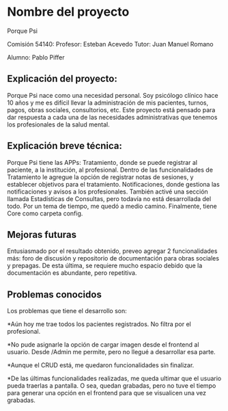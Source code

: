 # Nombre del proyecto

Porque Psi

Comisión 54140:
Profesor: Esteban Acevedo
Tutor: Juan Manuel Romano

Alumno:
Pablo Piffer

## Explicación del proyecto:

Porque Psi nace como una necesidad personal. Soy psicólogo clínico hace 10 años y me es difícil llevar la administración de mis pacientes, turnos, pagos, obras sociales, consultorios, etc. Este proyecto está pensado para dar respuesta a cada una de las necesidades administrativas que tenemos los profesionales de la salud mental.


## Explicación breve técnica:
Porque Psi tiene las APPs:
Tratamiento, donde se puede registrar al paciente, a la institución, al profesional. Dentro de las funcionalidades de Tratamiento le agregue la opción de registrar notas de sesiones, y establecer objetivos para el tratamiento.
Notificaciones, donde gestiona las notificaciones y avisos a los profesionales.
También activé una sección llamada Estadísticas de Consultas, pero todavía no está desarrollada del todo. Por un tema de tiempo, me quedó a medio camino.
Finalmente, tiene Core como carpeta config. 

## Mejoras futuras

Entusiasmado por el resultado obtenido, preveo agregar 2 funcionalidades más: foro de discusión y repositorio de documentación para obras sociales y prepagas. De esta última, se requiere mucho espacio debido que la documentación es abundante, pero repetitiva.

## Problemas conocidos

Los problemas que tiene el desarrollo son:

*Aún hoy me trae todos los pacientes registrados. No filtra por el profesional.

*No pude asignarle la opción de cargar imagen desde el frontend al usuario. Desde /Admin me permite, pero no llegué a desarrollar esa parte.

*Aunque el CRUD está, me quedaron funcionalidades sin finalizar.

*De las últimas funcionalidades realizadas, me queda ultimar que el usuario pueda traerlas a pantalla. O sea, quedan grabadas, pero no tuve el tiempo para generar una opción en el frontend para que se visualicen una vez grabadas.